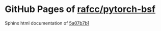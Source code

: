 GitHub Pages of [rafcc/pytorch-bsf](https://github.com/rafcc/pytorch-bsf.git)
===
Sphinx html documentation of [5a07b7b1](https://github.com/rafcc/pytorch-bsf/tree/5a07b7b14008f287a03e38a2f5c5b4f12e2dad45)
